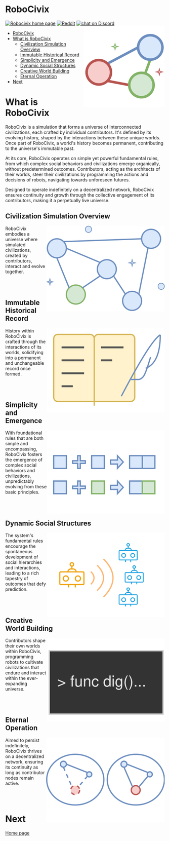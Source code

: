 # RoboCivix

<a href="https://robocivix.github.io/">
	<img src="https://img.shields.io/badge/Web-RoboCivix-blue?"
		alt="Robocivix home page"></a>

<a href="https://www.reddit.com/r/RoboCivix/">
	<img src="https://img.shields.io/badge/RoboCivix-blue?logo=reddit"
		alt="Reddit"></a>

<a href="https://discord.gg/bZBDRapczM">
	<img src="https://img.shields.io/discord/1203954289232580628?logo=discord"
		alt="chat on Discord"></a>


<img align="right" style="float:right; clear:both; display: block;" src="doc/images/robocivix-logo-128.svg">


- [RoboCivix](#robocivix)
- [What is RoboCivix](#what-is-robocivix)
	- [Civilization Simulation Overview](#civilization-simulation-overview)
	- [Immutable Historical Record](#immutable-historical-record)
	- [Simplicity and Emergence](#simplicity-and-emergence)
	- [Dynamic Social Structures](#dynamic-social-structures)
	- [Creative World Building](#creative-world-building)
	- [Eternal Operation](#eternal-operation)
- [Next](#next)

# What is RoboCivix
RoboCivix is a simulation that forms a universe of interconnected civilizations, each crafted by individual contributors. It's defined by its evolving history, shaped by the interactions between these unique worlds. Once part of RoboCivix, a world's history becomes permanent, contributing to the universe's immutable past.

At its core, RoboCivix operates on simple yet powerful fundamental rules, from which complex social behaviors and civilizations emerge organically, without predetermined outcomes. Contributors, acting as the architects of their worlds, steer their civilizations by programming the actions and decisions of robots, navigating towards unforeseen futures.

Designed to operate indefinitely on a decentralized network, RoboCivix ensures continuity and growth through the collective engagement of its contributors, making it a perpetually live universe.


## Civilization Simulation Overview
<img align="right" style="float:right; clear:both; display: block;" src="doc/images/robocivix-universe.svg">
RoboCivix embodies a universe where simulated civilizations, created by contributors, interact and evolve together.

<br/><br/>

## Immutable Historical Record
<img align="right" style="float:right; clear:both; display: block;" src="doc/images/robocivix-history.svg">

History within RoboCivix is crafted through the interactions of its worlds, solidifying into a permanent and unchangeable record once formed.

<br/><br/>

## Simplicity and Emergence
<img align="right" style="float:right; clear:both; display: block;" src="doc/images/robocivix-simple-rules.svg">

With foundational rules that are both simple and encompassing, RoboCivix fosters the emergence of complex social behaviors and civilizations, unpredictably evolving from these basic principles.

<br/><br/>

## Dynamic Social Structures
<img align="right" style="float:right; clear:both; display: block;" src="doc/images/robocivix-communication.svg">

The system's fundamental rules encourage the spontaneous development of social hierarchies and interactions, leading to a rich tapestry of outcomes that defy prediction.

<br/><br/>

## Creative World Building
<img align="right" style="float:right; clear:both; display: block;" src="doc/images/robocivix-script.svg">

Contributors shape their own worlds within RoboCivix, programming robots to cultivate civilizations that endure and interact within the ever-expanding universe.

<br/><br/>

## Eternal Operation 
<img align="right" style="float:right; clear:both; display: block;" src="doc/images/robocivix-always-online.svg">

Aimed to persist indefinitely, RoboCivix thrives on a decentralized network, ensuring its continuity as long as contributor nodes remain active.

<br/><br/>

# Next
<a href="https://robocivix.github.io">Home page</a>
